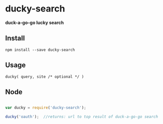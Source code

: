 # ducky-search

**duck-a-go-go lucky search**

## Install

` npm install --save ducky-search `


## Usage


` ducky( query, site /* optional */ ) `

## Node

```javascript

var ducky = require('ducky-search');

ducky('oauth');  //returns: url to top result of duck-a-go-go search

```
